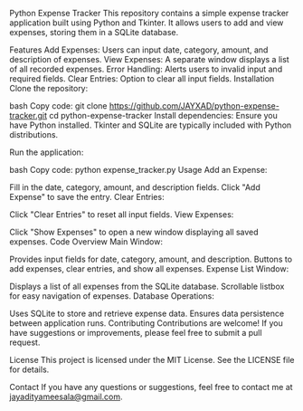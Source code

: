 
Python Expense Tracker
This repository contains a simple expense tracker application built using Python and Tkinter. It allows users to add and view expenses, storing them in a SQLite database.

Features
Add Expenses: Users can input date, category, amount, and description of expenses.
View Expenses: A separate window displays a list of all recorded expenses.
Error Handling: Alerts users to invalid input and required fields.
Clear Entries: Option to clear all input fields.
Installation
Clone the repository:

bash
Copy code:
git clone https://github.com/JAYXAD/python-expense-tracker.git
cd python-expense-tracker
Install dependencies:
Ensure you have Python installed. Tkinter and SQLite are typically included with Python distributions.

Run the application:

bash
Copy code:
python expense_tracker.py
Usage
Add an Expense:

Fill in the date, category, amount, and description fields.
Click "Add Expense" to save the entry.
Clear Entries:

Click "Clear Entries" to reset all input fields.
View Expenses:

Click "Show Expenses" to open a new window displaying all saved expenses.
Code Overview
Main Window:

Provides input fields for date, category, amount, and description.
Buttons to add expenses, clear entries, and show all expenses.
Expense List Window:

Displays a list of all expenses from the SQLite database.
Scrollable listbox for easy navigation of expenses.
Database Operations:

Uses SQLite to store and retrieve expense data.
Ensures data persistence between application runs.
Contributing
Contributions are welcome! If you have suggestions or improvements, please feel free to submit a pull request.

License
This project is licensed under the MIT License. See the LICENSE file for details.

Contact
If you have any questions or suggestions, feel free to contact me at jayadityameesala@gmail.com.
